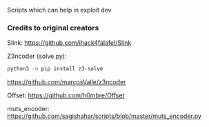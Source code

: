 
Scripts which can help in exploit dev

### Credits to original creators

Slink:
https://github.com/ihack4falafel/Slink

Z3ncoder (solve.py):
~~~bash
python3 -m pip install z3-solve
~~~
https://github.com/marcosValle/z3ncoder

Offset:
https://github.com/h0mbre/Offset

muts_encoder:
https://github.com/sagishahar/scripts/blob/master/muts_encoder.py
